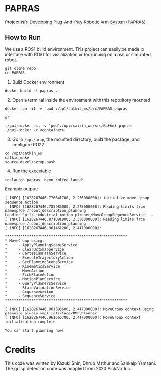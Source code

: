 # PAPRAS
Project-NR: Developing Plug-And-Play Robotic Arm System (PAPRAS)

## How to Run

We use a ROS1 build environment. This project can easily be made to interface with ROS1 for visualization or for running on a real or simulated robot.
```
git clone repo
cd PAPRAS
```

1. Build Docker environment
```
docker build -t papras .
```

2. Open a terminal inside the environment with this repository mounted
```
docker run -it -v `pwd`:/opt/catkin_ws/src/PAPRAS papras

or 

./gui-docker -it -v `pwd`:/opt/catkin_ws/src/PAPRAS papras
./gui-docker -c <container>
```

3. Go to `/opt/arpp`, the mounted directory, build the package, and configure ROS2
```
cd /opt/catkin_ws
catkin_make
source devel/setup.bash
```

4. Run the executable
```
roslaunch papras _demo_coffee.launch
```
Example output:
```
[ INFO] [1628267446.776641700, 2.266000000]: initialize move group sequence action
[ INFO] [1628267446.785980000, 2.275000000]: Reading limits from namespace /robot_description_planning
Loading 'pilz_industrial_motion_planner/MoveGroupSequenceService'...
[ INFO] [1628267446.871081900, 2.358000000]: Reading limits from namespace /robot_description_planning
[ INFO] [1628267446.961461200, 2.447000000]: 

********************************************************
* MoveGroup using: 
*     - ApplyPlanningSceneService
*     - ClearOctomapService
*     - CartesianPathService
*     - ExecuteTrajectoryAction
*     - GetPlanningSceneService
*     - KinematicsService
*     - MoveAction
*     - PickPlaceAction
*     - MotionPlanService
*     - QueryPlannersService
*     - StateValidationService
*     - SequenceAction
*     - SequenceService
********************************************************

[ INFO] [1628267446.961596600, 2.447000000]: MoveGroup context using planning plugin ompl_interface/OMPLPlanner
[ INFO] [1628267446.961666700, 2.447000000]: MoveGroup context initialization complete

You can start planning now!
```

# Credits
This code was written by Kazuki Shin, Dhrub Mathur and Sankalp Yamsani. The grasp detection code was adapted from 2020 PickNik Inc.
